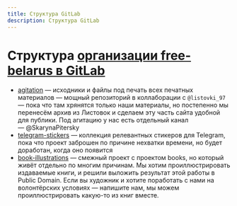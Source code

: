 ```yaml
---
title: Структура GitLab
description: Структура GitLab
---
```


# Структура [организации free-belarus в GitLab](https://gitlab.com/free-belarus)

- [agitation](https://gitlab.com/free-belarus/agitation) — исходники и файлы под печать всех печатных материалов — мощный репозиторий в коллаборации с `@listovki_97` — пока что там хрянятся только наши материалы, но постепенно мы перенесём архив из Листовок и сделаем эту часть сайта удобной для публики. Под агитацию у нас есть отдельный канал — @SkarynaPitersky
- [telegram-stickers](https://gitlab.com/free-belarus/telegram-stickers) — коллекция релевантных стикеров для Telegram, пока что проект заброшен по причине нехватки времени, но будет доработан, когда оно появится
- [book-illustrations](https://gitlab.com/free-belarus/book-illustrations) — смежный проект с проектом books, но который живёт отдельно по многим причинам. Мы хотим проиллюстрировать издаваемые книги, и решили выложить результат этой работы в Public Domain. Если вы художник и хотите поработать с нами на волонтёрских условиях — напишите нам, мы можем проиллюстрировать какую-то из книг вместе.
